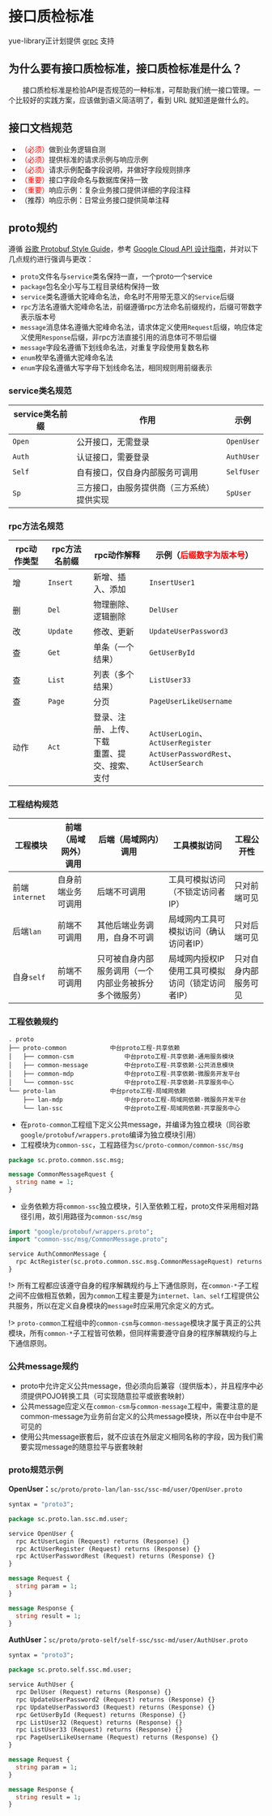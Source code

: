 # 接口质检标准
yue-library正计划提供 [grpc]() 支持

## 为什么要有接口质检标准，接口质检标准是什么？
　　接口质检标准是检验API是否规范的一种标准，可帮助我们统一接口管理。一个比较好的实践方案，应该做到语义简洁明了，看到 URL 就知道是做什么的。

## 接口文档规范
- <font color=red>（必须）</font>做到业务逻辑自测
- <font color=red>（必须）</font>提供标准的请求示例与响应示例
- <font color=red>（必须）</font>请求示例配备字段说明，并做好字段规则排序
- <font color=red>（重要）</font>接口字段命名与数据库保持一致
- <font color=red>（重要）</font>响应示例：复杂业务接口提供详细的字段注释
- （推荐）响应示例：日常业务接口提供简单注释

## proto规约
遵循 [谷歌 Protobuf Style Guide](https://developers.google.com/protocol-buffers/docs/style)，参考 [Google Cloud API 设计指南](https://cloud.google.com/apis/design)，并对以下几点规约进行强调与更改：
- `proto`文件名与`service`类名保持一直，一个proto一个service
- `package`包名全小写与工程目录结构保持一致
- `service`类名遵循大驼峰命名法，命名时不用带无意义的`Service`后缀
- `rpc`方法名遵循大驼峰命名法，前缀遵循rpc方法命名前缀规约，后缀可带数字表示版本号
- `message`消息体名遵循大驼峰命名法，请求体定义使用`Request`后缀，响应体定义使用`Response`后缀，非rpc方法直接引用的消息体可不带后缀
- `message`字段名遵循下划线命名法，对重复字段使用复数名称
- `enum`枚举名遵循大驼峰命名法
- `enum`字段名遵循大写字母下划线命名法，相同规则用前缀表示

### service类名规范
|service类名前缀|作用										|示例		|
|--				|--											|--			|
|`Open`			|公开接口，无需登录							|`OpenUser`	|
|`Auth`			|认证接口，需要登录							|`AuthUser`	|
|`Self`			|自有接口，仅自身内部服务可调用				|`SelfUser`	|
|`Sp`			|三方接口，由服务提供商（三方系统）提供实现	|`SpUser`	|

### rpc方法名规范
|rpc动作类型|rpc方法名前缀	|rpc动作解释										|示例（<font color=red>后缀数字为版本号</font>）							|
|--			|--				|--													|--																			|
|增			|`Insert`		|新增、插入、添加									|`InsertUser1`																|
|删			|`Del`			|物理删除、逻辑删除									|`DelUser`																	|
|改			|`Update`		|修改、更新											|`UpdateUserPassword3`														|
|查			|`Get`			|单条（一个结果）									|`GetUserById`																|
|查			|`List`			|列表（多个结果）									|`ListUser33`																|
|查			|`Page`			|分页												|`PageUserLikeUsername`														|
|动作		|`Act`			|登录、注册、上传、下载<br>重置、提交、搜索、支付	|`ActUserLogin`、`ActUserRegister`<br>`ActUserPasswordRest`、`ActUserSearch`|

### 工程结构规范
|工程模块		|前端（局域网外）调用	|后端（局域网内）调用									|工具模拟访问										|工程公开性				|
|--				|--						|--														|--													|--						|
|前端`internet`	|自身前端业务可调用		|后端不可调用											|工具可模拟访问（不锁定访问者IP）					|只对前端可见			|
|后端`lan`		|前端不可调用			|其他后端业务调用，自身不可调							|局域网内工具可模拟访问（确认访问者IP）				|只对后端可见			|
|自身`self`		|前端不可调用			|只可被自身内部服务调用（一个内部业务被拆分多个微服务）	|局域网内授权IP使用工具可模拟访问（锁定访问者IP）	|只对自身内部服务可见	|

### 工程依赖规约
```
. proto
├── proto-common         	中台proto工程-共享依赖
│   ├── common-csm              中台proto工程-共享依赖-通用服务模块
│   ├── common-message          中台proto工程-共享依赖-公共消息模块
│   ├── common-mdp              中台proto工程-共享依赖-微服务开发平台
│   └── common-ssc              中台proto工程-共享依赖-共享服务中心
└── proto-lan            	中台proto工程-局域网依赖
    ├── lan-mdp              	中台proto工程-局域网依赖-微服务开发平台
    └── lan-ssc              	中台proto工程-局域网依赖-共享服务中心
```

- 在`proto-common`工程组下定义公共message，并编译为独立模块（同谷歌`google/protobuf/wrappers.proto`编译为独立模块引用）
- 工程模块为`common-ssc`，工程路径为`sc/proto-common/common-ssc/msg`

```protobuf
package sc.proto.common.ssc.msg;

message CommonMessageRquest {
  string name = 1;
}
```

- 业务依赖方将`common-ssc`独立模块，引入至依赖工程，proto文件采用相对路径引用，故引用路径为`common-ssc/msg`

```protobuf
import "google/protobuf/wrappers.proto";
import "common-ssc/msg/CommonMessage.proto";

service AuthCommonMessage {
  rpc ActRegister(sc.proto.common.ssc.msg.CommonMessageRquest) returns (google.protobuf.BoolValue);
}
```

!> 所有工程都应该遵守自身的程序解耦规约与上下通信原则，在`common-*`子工程之间不应做相互依赖，因为`common`工程主要是为`internet、lan、self`工程提供公共服务，所以在定义自身模块的`message`时应采用冗余定义的方式。

!> `proto-common`工程组中的`common-csm`与`common-message`模块才属于真正的公共模块，所有`common-*`子工程皆可依赖，但同样需要遵守自身的程序解耦规约与上下通信原则。

### 公共message规约
- proto中允许定义公共message，但必须向后兼容（提供版本），并且程序中必须提供POJO转换工具（可实现随意拉平或嵌套映射）
- 公共message应定义在`common-csm`与`common-message`工程中，需要注意的是common-message为业务前台定义的公共message模块，所以在中台中是不可见的
- 使用公共message嵌套后，就不应该在外层定义相同名称的字段，因为我们需要实现message的随意拉平与嵌套映射

### proto规范示例
**OpenUser：**`sc/proto/proto-lan/lan-ssc/ssc-md/user/OpenUser.proto`
```protobuf
syntax = "proto3";

package sc.proto.lan.ssc.md.user;

service OpenUser {
  rpc ActUserLogin (Request) returns (Response) {}
  rpc ActUserRegister (Request) returns (Response) {}
  rpc ActUserPasswordRest (Request) returns (Response) {}
}

message Request {
  string param = 1;
}

message Response {
  string result = 1;
}
```

**AuthUser：**`sc/proto/proto-self/self-ssc/ssc-md/user/AuthUser.proto`
```protobuf
syntax = "proto3";

package sc.proto.self.ssc.md.user;

service AuthUser {
  rpc DelUser (Request) returns (Response) {}
  rpc UpdateUserPassword2 (Request) returns (Response) {}
  rpc UpdateUserPassword3 (Request) returns (Response) {}
  rpc GetUserById (Request) returns (Response) {}
  rpc ListUser32 (Request) returns (Response) {}
  rpc ListUser33 (Request) returns (Response) {}
  rpc PageUserLikeUsername (Request) returns (Response) {}
}

message Request {
  string param = 1;
}

message Response {
  string result = 1;
}
```
